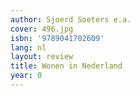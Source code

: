 ```yaml
---
author: Sjoerd Soeters e.a.
cover: 496.jpg
isbn: '9789041702609'
lang: nl
layout: review
title: Wonen in Nederland
year: 0
---
```


